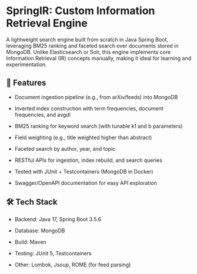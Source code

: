 # SpringIR: Custom Information Retrieval Engine

A lightweight search engine built from scratch in Java Spring Boot, leveraging BM25 ranking and faceted search over documents stored in MongoDB. Unlike Elasticsearch or Solr, this engine implements core Information Retrieval (IR) concepts manually, making it ideal for learning and experimentation.

## 🚀 Features

- Document ingestion pipeline (e.g., from arXiv/feeds) into MongoDB

- Inverted index construction with term frequencies, document frequencies, and avgdl

- BM25 ranking for keyword search (with tunable k1 and b parameters)

- Field weighting (e.g., title weighted higher than abstract)

- Faceted search by author, year, and topic

- RESTful APIs for ingestion, index rebuild, and search queries

- Tested with JUnit + Testcontainers (MongoDB in Docker)

- Swagger/OpenAPI documentation for easy API exploration

## 🛠️ Tech Stack

- Backend: Java 17, Spring Boot 3.5.6

- Database: MongoDB

- Build: Maven

- Testing: JUnit 5, Testcontainers

- Other: Lombok, Jsoup, ROME (for feed parsing)